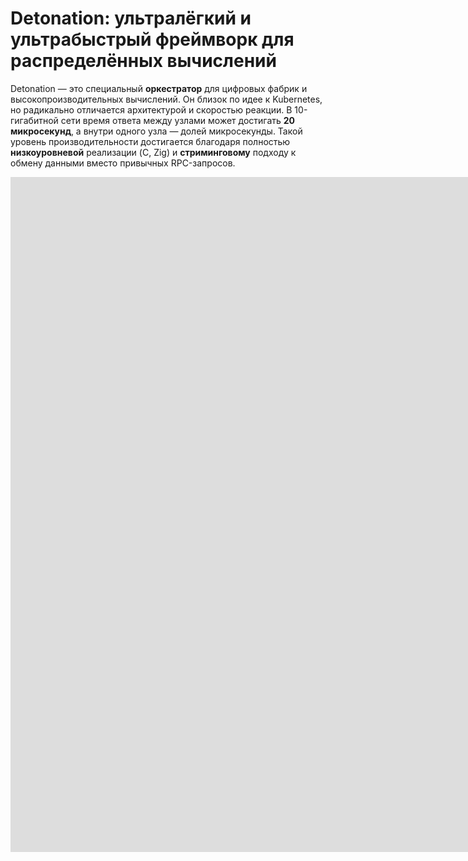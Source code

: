 # Detonation: ультралёгкий и ультрабыстрый фреймворк для распределённых вычислений

Detonation — это специальный **оркестратор** для цифровых фабрик и высокопроизводительных вычислений. Он близок по идее к Kubernetes, но радикально отличается архитектурой и скоростью реакции. В 10-гигабитной сети время ответа между узлами может достигать **20 микросекунд**, а внутри одного узла — долей микросекунды. Такой уровень производительности достигается благодаря полностью **низкоуровневой** реализации (C, Zig) и **стриминговому** подходу к обмену данными вместо привычных RPC-запросов.

<iframe width="1920" height="1080" src="https://www.youtube.com/embed/6IPI3A2ZRk" frameborder="0" allowfullscreen></iframe>

